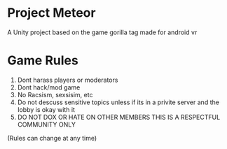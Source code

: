 # Project Meteor
A Unity project based on the game gorilla tag made for android vr

# Game Rules
1. Dont harass players or moderators
2. Dont hack/mod game
3. No Racsism, sexsisim, etc
4. Do not descuss sensitive topics unless if its in a privite server and the lobby is okay with it
5. DO NOT DOX OR HATE ON OTHER MEMBERS THIS IS A RESPECTFUL COMMUNITY ONLY

(Rules can change at any time)
